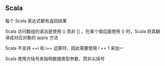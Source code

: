 ## Scala

每个 Scala 表达式都有返回结果

Scala 访问数组的语法是使用 () 而非 [] 。在某个值后面使用 () 时，Scala 将其翻译成对应对象的 apply 方法

Scala 不支持 ++i 和 i++ 运算符，因此需要使用 i += 1 来加一

Scala 使用方括号来指明数据类型参数，而非尖括号